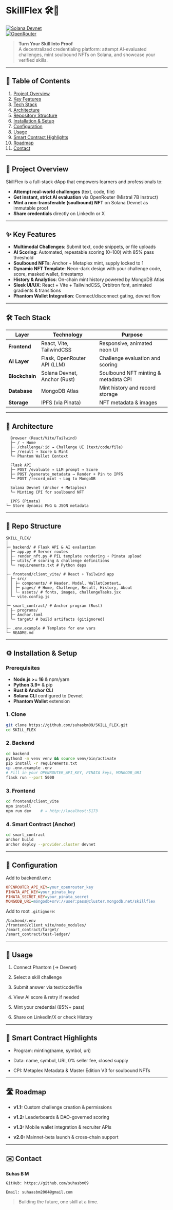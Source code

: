 # SkillFlex 🛠️🔗

[![Solana Devnet](https://img.shields.io/badge/Network-Devnet-green.svg)](https://docs.solana.com/cluster/rpc-endpoints)  
[![OpenRouter](https://img.shields.io/badge/AI%20Engine-OpenRouter-ff69b4.svg)](https://openrouter.ai)

> **Turn Your Skill Into Proof**  
> A decentralized credentialing platform: attempt AI-evaluated challenges, mint soulbound NFTs on Solana, and showcase your verified skills.

---

## 📑 Table of Contents
1. [Project Overview](#-project-overview)  
2. [Key Features](#-key-features)  
3. [Tech Stack](#-tech-stack)  
4. [Architecture](#-architecture)  
5. [Repository Structure](#-repository-structure)  
6. [Installation & Setup](#-installation--setup)  
7. [Configuration](#-configuration)  
8. [Usage](#-usage)  
9. [Smart Contract Highlights](#-smart-contract-highlights)  
10. [Roadmap](#-roadmap)  
11. [Contact](#-contact)  

---

## 🚀 Project Overview
SkillFlex is a full-stack dApp that empowers learners and professionals to:
- **Attempt real-world challenges** (text, code, file)  
- **Get instant, strict AI evaluation** via OpenRouter (Mistral 7B Instruct)  
- **Mint a non-transferable (soulbound) NFT** on Solana Devnet as immutable proof  
- **Share credentials** directly on LinkedIn or X  

---

## ✨ Key Features
- **Multimodal Challenges**: Submit text, code snippets, or file uploads  
- **AI Scoring**: Automated, repeatable scoring (0–100) with 85% pass threshold  
- **Soulbound NFTs**: Anchor + Metaplex mint, supply locked to 1  
- **Dynamic NFT Template**: Neon-dark design with your challenge code, score, masked wallet, timestamp  
- **History & Analytics**: On-chain mint history powered by MongoDB Atlas  
- **Sleek UI/UX**: React + Vite + TailwindCSS, Orbitron font, animated gradients & transitions  
- **Phantom Wallet Integration**: Connect/disconnect gating, devnet flow  

---

## 🛠️ Tech Stack

| Layer         | Technology                         | Purpose                                  |
| ------------- | ---------------------------------- | ---------------------------------------- |
| **Frontend**  | React, Vite, TailwindCSS           | Responsive, animated neon UI             |
| **AI Layer**  | Flask, OpenRouter API (LLM)        | Challenge evaluation and scoring         |
| **Blockchain**| Solana Devnet, Anchor (Rust)       | Soulbound NFT minting & metadata CPI     |
| **Database**  | MongoDB Atlas                      | Mint history and record storage          |
| **Storage**   | IPFS (via Pinata)                  | NFT metadata & images                    |

---

## 📐 Architecture


```
  Browser (React/Vite/Tailwind)
  ├─ / → Home
  ├─ /challenge/:id → Challenge UI (text/code/file)
  ├─ /result → Score & Mint
  └─ Phantom Wallet Context

  Flask API
  ├─ POST /evaluate → LLM prompt → Score
  ├─ POST /generate_metadata → Render + Pin to IPFS
  └─ POST /record_mint → Log to MongoDB

  Solana Devnet (Anchor + Metaplex)
  └─ Minting CPI for soulbound NFT

  IPFS (Pinata)
└─ Store dynamic PNG & JSON metadata
```

---

## 📂 Repo Structure

```
SKILL_FLEX/
│
├─ backend/ # Flask API & AI evaluation
│ ├─ app.py # Server routes
│ ├─ render_nft.py # PIL template rendering + Pinata upload
│ ├─ utils/ # scoring & challenge definitions
│ └─ requirements.txt # Python deps
│
├─ frontend/client_vite/ # React + Tailwind app
│ ├─ src/
│ │ ├─ components/ # Header, Modal, WalletContext…
│ │ ├─ pages/ # Home, Challenge, Result, History, About
│ │ └─ assets/ # fonts, images, challengeTasks.jsx
│ └─ vite.config.js
│
├─ smart_contract/ # Anchor program (Rust)
│ ├─ programs/
│ ├─ Anchor.toml
│ └─ target/ # build artifacts (gitignored)
│
├─ .env.example # Template for env vars
└─ README.md
```

---

## ⚙️ Installation & Setup

### Prerequisites
  - **Node.js >= 16** & npm/yarn  
  - **Python 3.9+** & pip  
  - **Rust & Anchor CLI**  
  - **Solana CLI** configured to Devnet  
  - **Phantom Wallet** extension

### 1. Clone
```bash
git clone https://github.com/suhasbm09/SKILL_FLEX.git
cd SKILL_FLEX
```

### 2. Backend
```bash
cd backend
python3 -m venv venv && source venv/bin/activate
pip install -r requirements.txt
cp .env.example .env
# Fill in your OPENROUTER_API_KEY, PINATA keys, MONGODB_URI
flask run --port 5000
```

### 3. Frontend
```bash
cd frontend/client_vite
npm install
npm run dev    # → http://localhost:5173

```

### 4. Smart Contract (Anchor)
```bash
cd smart_contract
anchor build
anchor deploy --provider.cluster devnet
```

---

## 🔧 Configuration

Add to backend/.env:
```ini
OPENROUTER_API_KEY=your_openrouter_key
PINATA_API_KEY=your_pinata_key
PINATA_SECRET_KEY=your_pinata_secret
MONGODB_URI=mongodb+srv://user:pass@cluster.mongodb.net/skillflex

```

Add to root `.gitignore`:
```gitignore
/backend/.env
/frontend/client_vite/node_modules/
/smart_contract/target/
/smart_contract/test-ledger/
```

---

## 🏃 Usage

1. Connect Phantom (→ Devnet)

2. Select a skill challenge

3. Submit answer via text/code/file

4. View AI score & retry if needed

5. Mint your credential (85%+ pass)

6. Share on LinkedIn/X or check History

---

## 🔗 Smart Contract Highlights

- Program: minting(name, symbol, uri)

- Data: name, symbol, URI, 0% seller fee, closed supply

- CPI: Metaplex Metadata & Master Edition V3 for soulbound NFTs
---

## 🛣️ Roadmap

- **v1.1:** Custom challenge creation & permissions

- **v1.2:** Leaderboards & DAO-governed scoring

- **v1.3:** Mobile wallet integration & recruiter APIs

- **v2.0:** Mainnet-beta launch & cross-chain support

---

## ✉️ Contact

**Suhas B M**  


    GitHub: https://github.com/suhasbm09

    Email: suhaasbm2004@gmail.com

  > Building the future, one skill at a time.

